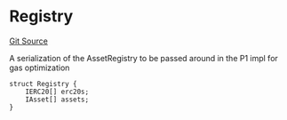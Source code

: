 # Registry
[Git Source](https://github.com/larrythecucumber321/protocol/blob/0e60393685a4ae7994ac986273cdfa4cf9c069ed/contracts/interfaces/IAssetRegistry.sol)

A serialization of the AssetRegistry to be passed around in the P1 impl for gas optimization


```solidity
struct Registry {
    IERC20[] erc20s;
    IAsset[] assets;
}
```

